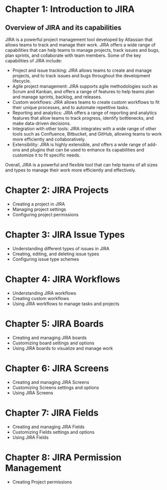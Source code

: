 # Chapter 1: Introduction to JIRA

## Overview of JIRA and its capabilities

JIRA is a powerful project management tool developed by Atlassian that allows teams to track and manage their work. JIRA offers a wide range of capabilities that can help teams to manage projects, track issues and bugs, plan sprints, and collaborate with team members. Some of the key capabilities of JIRA include:

- Project and issue tracking: JIRA allows teams to create and manage projects, and to track issues and bugs throughout the development lifecycle.
- Agile project management: JIRA supports agile methodologies such as Scrum and Kanban, and offers a range of features to help teams plan and manage sprints, backlog, and releases.
- Custom workflows: JIRA allows teams to create custom workflows to fit their unique processes, and to automate repetitive tasks.
- Reporting and analytics: JIRA offers a range of reporting and analytics features that allow teams to track progress, identify bottlenecks, and make data-driven decisions.
- Integration with other tools: JIRA integrates with a wide range of other tools such as Confluence, Bitbucket, and GitHub, allowing teams to work more efficiently and collaboratively.
- Extensibility: JIRA is highly extensible, and offers a wide range of add-ons and plugins that can be used to enhance its capabilities and customize it to fit specific needs.

Overall, JIRA is a powerful and flexible tool that can help teams of all sizes and types to manage their work more efficiently and effectively.

# Chapter 2: JIRA Projects

- Creating a project in JIRA
- Managing project settings
- Configuring project permissions

# Chapter 3: JIRA Issue Types

- Understanding different types of issues in JIRA
- Creating, editing, and deleting issue types
- Configuring issue type schemes

# Chapter 4: JIRA Workflows

- Understanding JIRA workflows
- Creating custom workflows
- Using JIRA workflows to manage tasks and projects

# Chapter 5: JIRA Boards

- Creating and managing JIRA boards
- Customizing board settings and options
- Using JIRA boards to visualize and manage work

# Chapter 6: JIRA Screens

- Creating and managing JIRA Screens
- Customizing Screens settings and options
- Using JIRA Screens 

# Chapter 7: JIRA Fields

- Creating and managing JIRA Fields
- Customizing Fields settings and options
- Using JIRA Fields 

# Chapter 8: JIRA Permission Management

- Creating Project permissions
